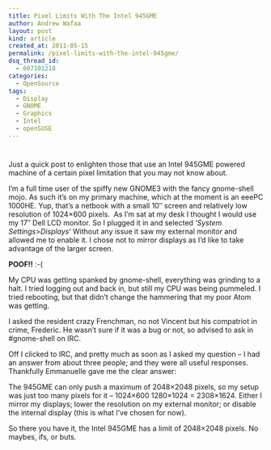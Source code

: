 ```yaml
---
title: Pixel Limits With The Intel 945GME
author: Andrew Wafaa
layout: post
kind: article
created_at: 2011-05-15
permalink: /pixel-limits-with-the-intel-945gme/
dsq_thread_id:
  - 607101218
categories:
  - OpenSource
tags:
  - Display
  - GNOME
  - Graphics
  - Intel
  - openSUSE
---
```

# 

Just a quick post to enlighten those that use an Intel 945GME powered machine of a certain pixel limitation that you may not know about.

I’m a full time user of the spiffy new GNOME3 with the fancy gnome-shell mojo. As such it’s on my primary machine, which at the moment is an eeePC 1000HE. Yup, that’s a netbook with a small 10″ screen and relatively low resolution of 1024×600 pixels.  As I’m sat at my desk I thought I would use my 17″ Dell LCD monitor. So I plugged it in and selected ‘*System Settings*>*Displays*‘ Without any issue it saw my external monitor and allowed me to enable it. I chose not to mirror displays as I’d like to take advantage of the larger screen.

**POOF!!** :-(

My CPU was getting spanked by gnome-shell, everything was grinding to a halt. I tried logging out and back in, but still my CPU was being pummeled. I tried rebooting, but that didn’t change the hammering that my poor Atom was getting.

I asked the resident crazy Frenchman, no not Vincent but his compatriot in crime, Frederic. He wasn’t sure if it was a bug or not, so advised to ask in #gnome-shell on IRC.

Off I clicked to IRC, and pretty much as soon as I asked my question – I had an answer from about three people; and they were all useful responses. Thankfully Emmanuelle gave me the clear answer:

The 945GME can only push a maximum of 2048×2048 pixels, so my setup was just too many pixels for it – 1024×600 1280×1024 = 2308×1624. Either I mirror my displays; lower the resolution on my external monitor; or disable the internal display (this is what I’ve chosen for now).

So there you have it, the Intel 945GME has a limit of 2048×2048 pixels. No maybes, ifs, or buts.
